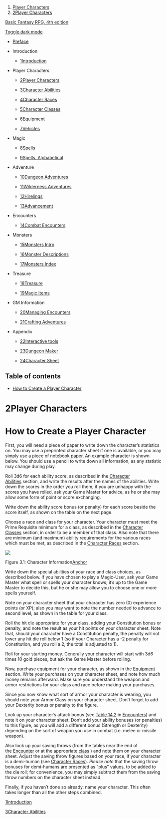 1. [Player Characters](https://www.basicfantasy.org/srd/char-creation.html)
2. [2Player Characters](https://www.basicfantasy.org/srd/char-creation.html)

[Basic Fantasy RPG, 4th edition](https://www.basicfantasy.org/srd/)

[Toggle dark mode](https://www.basicfantasy.org/srd/char-creation.html "Toggle dark mode")

- [Preface](https://www.basicfantasy.org/srd/)

- Introduction
  - [1Introduction](https://www.basicfantasy.org/srd/whatIsThis.html)
- Player Characters
  - [2Player Characters](https://www.basicfantasy.org/srd/char-creation.html)

  - [3Character Abilities](https://www.basicfantasy.org/srd/abilities.html)

  - [4Character Races](https://www.basicfantasy.org/srd/races.html)

  - [5Character Classes](https://www.basicfantasy.org/srd/class.html)

  - [6Equipment](https://www.basicfantasy.org/srd/equipment.html)

  - [7Vehicles](https://www.basicfantasy.org/srd/vehicles.html)
- Magic
  - [8Spells](https://www.basicfantasy.org/srd/spells.html)

  - [9Spells, Alphabetical](https://www.basicfantasy.org/srd/allSpells.html)
- Adventure
  - [10Dungeon Adventures](https://www.basicfantasy.org/srd/dungeonAdventures.html)

  - [11Wilderness Adventures](https://www.basicfantasy.org/srd/wildAdventures.html)

  - [12Hirelings](https://www.basicfantasy.org/srd/hirelings.html)

  - [13Advancement](https://www.basicfantasy.org/srd/advancement.html)
- Encounters
  - [14Combat Encounters](https://www.basicfantasy.org/srd/combat.html)
- Monsters
  - [15Monsters Intro](https://www.basicfantasy.org/srd/monsters.html)

  - [16Monster Descriptions](https://www.basicfantasy.org/srd/monstersAll.html)

  - [17Monsters Index](https://www.basicfantasy.org/srd/monstersTab.html)
- Treasure
  - [18Treasure](https://www.basicfantasy.org/srd/treasure.html)

  - [19Magic Items](https://www.basicfantasy.org/srd/magicItems.html)
- GM Information
  - [20Managing Encounters](https://www.basicfantasy.org/srd/gm01.html)

  - [21Crafting Adventures](https://www.basicfantasy.org/srd/gm02.html)
- Appendix
  - [22Interactive tools](https://www.basicfantasy.org/srd/appendix_interactive.html)

  - [23Dungeon Maker](https://www.basicfantasy.org/srd/appendixMapmaker.html)

  - [24Character Sheet](https://www.basicfantasy.org/srd/char_sheet.html)

## Table of contents

- [How to Create a Player Character](https://www.basicfantasy.org/srd/char-creation.html#how-to-create-a-player-character)

# 2Player Characters

# How to Create a Player Character

First, you will need a piece of paper to write down the character’s statistics on. You may use a preprinted character sheet if one is available, or you may simply use a piece of notebook paper. An example character is shown below. You should use a pencil to write down all information, as any statistic may change during play.

Roll 3d6 for each ability score, as described in the [Character Abilities](https://www.basicfantasy.org/srd/abilities.html#ability-scores) section, and write the results after the names of the abilities. Write down the scores in the order you roll them; if you are unhappy with the scores you have rolled, ask your Game Master for advice, as he or she may allow some form of point or score exchanging.

Write down the ability score bonus (or penalty) for each score beside the score itself, as shown on the table on the next page.

Choose a race and class for your character. Your character must meet the Prime Requisite minimum for a class, as described in the [Character Classes](https://www.basicfantasy.org/srd/class.html#character-classes) section, in order to be a member of that class. Also note that there are minimum (and maximum) ability requirements for the various races which must be met, as described in the [Character Races](https://www.basicfantasy.org/srd/races.html#character-races) section.

![](https://www.basicfantasy.org/srd/images/char.png)

Figure 3.1: Character Information[Anchor](https://www.basicfantasy.org/srd/char-creation.html#fig-char-info)

Write down the special abilities of your race and class choices, as described below. If you have chosen to play a Magic-User, ask your Game Master what spell or spells your character knows; it’s up to the Game Master to decide this, but he or she may allow you to choose one or more spells yourself.

Note on your character sheet that your character has zero (0) experience points (or XP); also you may want to note the number needed to advance to second level, as shown in the table for your class.

Roll the hit die appropriate for your class, adding your Constitution bonus or penalty, and note the result as your hit points on your character sheet. Note that, should your character have a Constitution penalty, the penalty will not lower any hit die roll below 1 (so if your Character has a -2 penalty for Constitution, and you roll a 2, the total is adjusted to 1).

Roll for your starting money. Generally your character will start with 3d6 times 10 gold pieces, but ask the Game Master before rolling.

Now, purchase equipment for your character, as shown in the [Equipment](https://www.basicfantasy.org/srd/equipment.html) section. Write your purchases on your character sheet, and note how much money remains afterward. Make sure you understand the weapon and armor restrictions for your class and race before making your purchases.

Since you now know what sort of armor your character is wearing, you should note your Armor Class on your character sheet. Don’t forget to add your Dexterity bonus or penalty to the figure.

Look up your character’s attack bonus (see [Table 14.2](https://www.basicfantasy.org/srd/combat.html#tbl-attacking-bonus) in [Encounters](https://www.basicfantasy.org/srd/combat.html)) and note it on your character sheet. Don’t add your ability bonuses (or penalties) to this figure, as you will add a different bonus (Strength or Dexterity) depending on the sort of weapon you use in combat (i.e. melee or missile weapon).

Also look up your saving throws (from the tables near the end of the [Encounter](https://www.basicfantasy.org/srd/combat.html#saving-throw-tables-by-class) or at the appropriate [class](https://www.basicfantasy.org/srd/class.html#character-classes) ) and note them on your character sheet. Adjust the saving throw figures based on your race, if your character is a demi-human (see [Character Races](https://www.basicfantasy.org/srd/races.html)). _Please note_ that the saving throw bonuses for demi-humans are presented as “plus” values, to be added to the die roll; for convenience, you may simply subtract them from the saving throw numbers on the character sheet instead.

Finally, if you haven’t done so already, name your character. This often takes longer than all the other steps combined.

[1Introduction](https://www.basicfantasy.org/srd/whatIsThis.html)

[3Character Abilities](https://www.basicfantasy.org/srd/abilities.html)